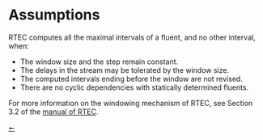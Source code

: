 # Assumptions

RTEC computes all the maximal intervals of a fluent, and no other interval, when:

- The window size and the step remain constant.
- The delays in the stream may be tolerated by the window size.
- The computed intervals ending before the window are not revised.
- There are no cyclic dependencies with statically determined fluents.

For more information on the windowing mechanism of RTEC, see Section 3.2 of the [manual of RTEC](../RTEC_manual.pdf).

[🠔](contents.md)
